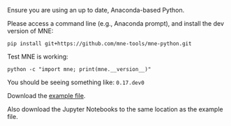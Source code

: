 Ensure you are using an up to date, Anaconda-based Python.

Please access a command line (e.g., Anaconda prompt), and install the dev version of MNE:

`pip install git+https://github.com/mne-tools/mne-python.git`

Test MNE is working:

`python -c "import mne; print(mne.__version__)"`

You should be seeing something like:
`0.17.dev0`

Download the [example file](https://github.com/jona-sassenhagen/mne_workshop_amsterdam/blob/master/oddball_example_small-fif.gz).

Also download the Jupyter Notebooks to the same location as the example file.
